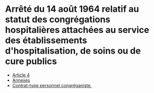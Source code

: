 # Arrêté du 14 août 1964 relatif au statut des congrégations hospitalières attachées au service des établissements d'hospitalisation, de soins ou de cure publics

- [Article 4](article-4.md)
- [Annexes](annexes)
- [Contrat-type personnel congréganiste.](contrat-type-personnel-congreganiste)
